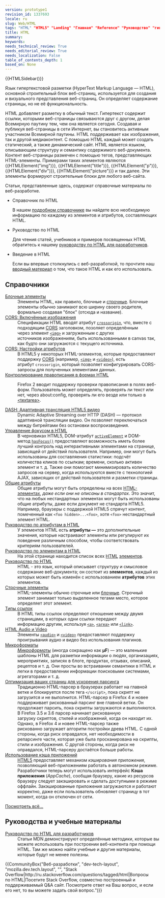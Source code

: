 ```yaml
---
version: prototype1
revision_id: 1337693
locale: ru
slug: Web/HTML
tags: "HTML" "HTML5" "Landing" "Главная" "Reference" "Руководство" "гипертекст"
title: HTML
summary: 
keywords: 
needs_technical_review: True
needs_editorial_review: True
needs_localization: False
table_of_contents_depth: 1
based_on: None
---
```

<div>{{HTMLSidebar()}}</div>

<p><span class="seoSummary">Язык гипертекстовой разметки (HyperText Markup Language — HTML), основной строительный блок веб-страниц, используется для создания и визуального представления веб-страниц. Он определяет содержание страницы, но не её функциональность.</span></p>

<p>HTML добавляет разметку в обычный текст. Гипертекст содержит ссылки, которыми веб-страницы связываются друг с другом, делая Всемирную паутину тем, чем она является сегодня. Создавая и публикуя веб-страницы в сети Интернет, вы становитесь активным участником Всемирной паутины. HTML поддерживает как&nbsp;изображения, так и другой медиаконтент. С помощью HTML каждый может создать статический, а также динамический сайт. HTML является языком, описывающим структуру и семантику содержимого веб-документа. Контент веб-страницы размечен с помощью тегов, представляющих HTML-элементы. Примерами таких элементов являются {{HTMLElement("img")}}, {{HTMLElement("title")}}, {{HTMLElement("p")}}, {{HTMLElement("div")}}, {{HTMLElement("picture")}}&nbsp;и так далее. Эти элементы формируют строительные блоки для любого веб-сайта.</p>

<p>Статьи, представленные здесь, содержат справочные материалы по веб-разработке.</p>

<section class="cleared" id="sect1">
<ul class="card-grid">
 <li><span>Справочник по HTML</span>

  <p>В нашем <a href="/ru/docs/Web/HTML/Ссылки">подробном справочнике</a> вы найдете всю необходимую информацию по каждому из элементов и атрибутов, составляющих HTML.</p>
 </li>
 <li><span>Руководство по HTML</span>
  <p>Для чтения статей, учебников и примеров посвященных HTML обратитесь к нашему <a href="/ru/docs/Web/Guide/HTML">руководству по HTML для разработчиков</a>.</p>
 </li>
 <li><span>Введение в HTML</span>
  <p>Если вы впервые столкнулись с веб-разработкой, то прочтите наш <a href="/ru/docs/Web/Guide/HTML/Introduction">вводный материал</a> о том, что такое HTML и как его использовать.</p>
 </li>
</ul>

<div class="row topicpage-table">
<div class="section">
<h2 class="Documentation" id="Справочники">Справочники</h2>

<dl>
 <dt class="landingPageList"><a href="/ru/docs/Web/HTML/Block-level_elements">Блочные элементы</a></dt>
 <dd class="landingPageList">Элементы HTML,&nbsp;как правило, блочные&nbsp;и&nbsp;<a href="/ru/docs/Web/HTML/Строчные_Элементы" title="/ru/docs/HTML/inline_elements">строчные</a>. Блочные элементы обычно&nbsp;занимают всю ширину своего родителя, формально&nbsp;создавая "блок" (отсюда и название).</dd>
 <dt class="landingPageList"><a href="/ru/docs/Web/HTML/CORS_enabled_image">CORS:&nbsp;Включённые изображения</a></dt>
 <dd class="landingPageList">Спецификации HTML вводят атрибут&nbsp;<code><a href="/ru/docs/Web/HTML/Element/img#attr-crossorigin">crossorigin</a></code>, что, вместе с подходящим&nbsp;<a class="glossaryLink" href="/ru/docs/Glossary/CORS" title="CORS небезопасен, когда страница запрашивает какие-нибудь ресурсы с каких-нибудь ресурсов без ограничений. CORS — это система, которая определяет, блокировать или выполнять эти запросы.">CORS</a> заголовком, позоляет определённым через&nbsp;элемент&nbsp;<code><a href="/ru/docs/Web/HTML/Element/img" title="The HTML Image Element (&lt;img&gt;) represents an image of the document.">&lt;img&gt;</a></code>&nbsp;и загруженным с других источников&nbsp;изображениям, быть использованными&nbsp;в canvas так, как будто они загружаются с текущего источника.</dd>
 <dt class="landingPageList"><a href="/ru/docs/Web/HTML/CORS_settings_attributes">CORS: Настройки атрибутов</a></dt>
 <dd class="landingPageList">В HTML5&nbsp;у некоторых&nbsp;HTML-элементов, которые предоставляют поддержку <a href="/ru/docs/HTTP/Access_control_CORS">CORS</a>&nbsp;(например,&nbsp;<a href="/ru/docs/Web/HTML/Element/img" title="The HTML Image Element (&lt;img&gt;) represents an image of the document."><code>&lt;img&gt;</code></a> и&nbsp;<a href="/ru/docs/Web/HTML/Element/video" title="The HTML &lt;video&gt; element is used to embed video content. It may contain several video sources, represented using the src attribute or the &lt;source&gt; element; the browser will choose the most suitable one."><code>&lt;video&gt;</code></a>), есть атрибут&nbsp;<code>crossorigin</code>, который позволяет конфигурировать CORS-запросы для полученных элементами&nbsp;данных.</dd>
 <dt class="landingPageList"><a href="/ru/docs/Web/HTML/Controlling_spell_checking_in_HTML_forms">Контролирование правописания в формах HTML</a></dt>
 <dd class="landingPageList">
 <p class="syntaxbox">Firefox 2 вводит поддержку проверки правописания в полях веб-форм. Пользователь может определять, проверять ли текст или нет,&nbsp;через about:config, проверять ли его везде или только в <a href="https://developer.mozilla.org/ru/docs/Web/HTML/Element/textarea">&lt;textarea&gt;</a>.</p>
 </dd>
 <dt class="landingPageList"><a href="/ru/docs/Web/HTML/DASH_Adaptive_Streaming_for_HTML_5_Video">DASH: Адаптивная трансляция HTML5 видео</a></dt>
 <dd class="landingPageList">Dynamic Adaptive Streaming over HTTP (DASH) — протокол адаптивной трансляции видео. Он позволяет переключаться между битрейтами без остановки воспроизведения.</dd>
 <dt class="landingPageList"><a href="/ru/docs/Web/HTML/Focus_management_in_HTML">Управление фокусом в HTML</a></dt>
 <dd class="landingPageList">В черновиках HTML5, DOM-атрибут&nbsp;<code><a href="/en/DOM/document.activeElement" title="en/DOM/document.activeElement">activeElement</a></code>&nbsp;и DOM-метод&nbsp;<code><a href="/en/DOM/document.hasFocus" title="en/DOM/document.hasFocus">hasFocus()</a></code>&nbsp;предоставляют возможность иметь более лучший контроль над интерактивными элементами на странице, зависящей&nbsp;от действий пользователя. Например, они могут быть использованы для составляения статистики: подсчёт количества&nbsp;кликов по ссылкам; времени, сколько активен элемент&nbsp;и т. д. Также они помогают минимизировать количество запросов на сервер, когда используются вместе с технологией AJAX, зависящих от действий пользователя и разметки страницы.</dd>
 <dt class="landingPageList"><a href="/ru/docs/Web/HTML/Общие_атрибуты">Общие атрибуты</a></dt>
 <dd class="landingPageList">Общие атрибуты могут быть определены на всех&nbsp;<a href="/ru/docs/Web/HTML/Element">HTML-элементах</a>, <em>даже если они не описаны в стандартах</em>.&nbsp;Это значит, что на&nbsp;любых нестандартных элементах могут быть использованы общие атрибуты, даже если документ не стандарта&nbsp;HTML5. Например, браузеры с поддержкой&nbsp;HTML5 спрячут контент, помеченный как&nbsp;<code>&lt;foo hidden&gt;...&lt;foo&gt;</code>, хотя&nbsp;<code>&lt;foo&gt;</code>&nbsp;нестандартный элемент HTML.</dd>
 <dt class="landingPageList"><a href="/ru/docs/Web/HTML/Attributes">Руководство по атрибутам в HTML</a></dt>
 <dd class="landingPageList">У элементов HTML есть <strong>атрибуты&nbsp;—</strong>&nbsp;это дополнительные значения, которые настраивают элементы или регулируют их поведение различным способом, чтобы соответствовать критериям пользователей.</dd>
 <dt class="landingPageList"><a href="/ru/docs/Web/HTML/Element">Руководство по элементам в HTML</a></dt>
 <dd class="landingPageList">На этой странице находится список всех <a class="glossaryLink" href="/ru/docs/Glossary/HTML" title="HTML (HyperText Markup Language) — это язык разметки, которые определяет структуру страницы.">HTML</a> <a class="glossaryLink" href="/ru/docs/Glossary/Element" title="Элемент — это часть страницы. В XML и HTML элемент может содержать данные или, возможно, ничего. Обычно элемент состоит из открывающегося тега, атрибутов, содержания и закрывающегося тега.">элементов</a>.</dd>
 <dt class="landingPageList"><a href="/ru/docs/Web/HTML/Ссылки">Руководство по HTML</a></dt>
 <dd class="landingPageList">HTML - это язык, который описывает структуру и смысловое содержание веб-документа; он состоит из <strong>элементов</strong>, каждый из которых может быть изменён с использованием <strong>атрибутов</strong> этих элементов.</dd>
 <dt class="landingPageList"><a href="/ru/docs/Web/HTML/Inline_elements">Строчные элементы</a></dt>
 <dd class="landingPageList">HTML-элементы обычно строчные или&nbsp;<a href="/ru/docs/Web/HTML/Block-level_elements">блочные</a>. Строчный элемент занимает только выделенное тегами место, которое определяет этот элемент.</dd>
 <dt class="landingPageList"><a href="/ru/docs/Web/HTML/Типы_ссылок">Типы ссылок</a></dt>
 <dd class="landingPageList">В HTML&nbsp;типы ссылок определяют отношение между двумя страницами, в которых одни ссылки передают информацию&nbsp;другим, используя&nbsp;<a href="/ru/docs/Web/HTML/Element/a" title="The HTML &lt;a&gt; Element (or the HTML Anchor Element) defines a hyperlink, the named target destination for a hyperlink, or both."><code>&lt;a&gt;</code></a>, <a href="/ru/docs/Web/HTML/Element/area" title="The HTML &lt;area&gt; element defines a hot-spot region on an image, and optionally associates it with a hypertext link. This element is used only within a &lt;map&gt; element."><code>&lt;area&gt;</code></a>&nbsp;или&nbsp;<a href="/ru/docs/Web/HTML/Element/link" title="The HTML Link Element (&lt;link&gt;) specifies relationships between the current document and an external resource. Possible uses for this element include defining a relational framework for navigation. This Element is most used to link to style sheets."><code>&lt;link&gt;</code></a>.</dd>
 <dt class="landingPageList"><a href="/ru/docs/Web/HTML/Поддерживаемые_медиа_форматы">HTML Audio и Video</a></dt>
 <dd class="landingPageList">Элементы&nbsp;<code><a class="new" href="/ru/docs/Web/HTML/Element/audio" title="Документация об этом ещё не написана; пожалуйста, поспособствуйте её написанию!">&lt;audio&gt;</a></code> и <a href="/ru/docs/Web/HTML/Element/video" title="Для встраивания видео контента в документ используйте элемент HTML &lt;video&gt;. Видео элемент может содержать один или несколько источников видео. Чтобы указать источник видео, необходимо использовать атрибут src или элемент &lt;source&gt;; браузер сам определит наиболее подходящий источник."><code>&lt;video&gt;</code></a>&nbsp;предоставляют поддержку проигрывания аудио и видео без использования плагинов.</dd>
 <dt class="landingPageList"><a href="/ru/docs/Web/HTML/microformats">Микроформаты</a></dt>
 <dd class="landingPageList"><span class="p-summary"><a class="external external-icon" href="http://microformats.org"><dfn>Микроформаты</dfn></a>&nbsp;(иногда сокращено как&nbsp;<strong>μF</strong>) — это маленькие шаблоны HTML для разметки информации о людях, организациях, мероприятиях, записях в блоге, продуктах, отзывах, описаний, рецептов и т. д.</span>&nbsp;Они просты во встраивании семантики в HTML и легки в предоставлении информации поисковыми системами, агрегаторами и т. д.</dd>
 <dt class="landingPageList"><a href="/ru/docs/Web/HTML/Optimizing_your_pages_for_speculative_parsing">Оптимизация ваших страниц для ускорения парсинга</a></dt>
 <dd class="landingPageList">Традиционно&nbsp;HTML-парсер в браузерах работает на главной ветке&nbsp;и блокируется после тега <code>&lt;/script&gt;</code>, пока скрипт не загрузится и не выполнится. HTML-парсер в Firefox 4 и новее поддерживает рискованный парсинг вне главной ветки. Он продолжает парсить, пока скрипты загружаются и выполняются. В Firefox 3.5 и 3.6 парсер начинает рискованную загрузку&nbsp;скриптов, стилей и изображений, когда он находит их. Однако,&nbsp;в Firefox 4 и новее HTML-парсер также рискованно&nbsp;загружает алгоритм постройки&nbsp;древа&nbsp;HTML. С одной стороны, когда риск оправдался, нет необходимости в репарсинге части, которая уже была просканирована на скрипты, стили и изображения. С другой стороны, когда риск не оправдался, HTML-парсеру достаётся больше работы.</dd>
 <dt class="landingPageList"><a href="/ru/docs/Web/HTML/Using_the_application_cache">Использование&nbsp;кэша приложений</a></dt>
 <dd class="landingPageList"><a href="/ru/docs/HTML/HTML5" title="HTML/HTML5">HTML5</a> предоставляет механизм <em>кэширования приложения</em>, позволяющий веб-приложениям работать в автономном режиме. Разработчики теперь могут использовать интерфейс <strong>Кэша приложения</strong> (<em>AppCache</em>), сообщая браузеру, какие из ресурсов браузеру следует закэшировать и сделать доступными в режиме оффлайн. Закэшированные приложения загружаются и работают корректно, даже если пользователь обновляет страницу в тот момент, когда он отключен от сети.</dd>
</dl>

<p><span class="alllinks"><a href="/ru/docs/tag/HTML" title="Статьи отмеченные: HTML">Посмотреть всё…</a></span></p>
</div>

<div class="section">
<h2 class="Tools" id="Tools" name="Tools">Руководства и учебные материалы</h2>

<dl>
 <dt><a href="/ru/docs/Web/Guide/HTML">Руководство по HTML для разработчиков</a></dt>
 <dd>Статьи MDN демонстрируют определённые методики, которые вы можете использовать при построении веб-контента при помощи HTML. Там же можно найти учебные и другие материалы, которые будут не менее полезны.</dd>
</dl>
</div>
</div>

<p>{{CommunityBox("Веб-разработки", "dev-tech-layout", "mozilla.dev.tech.layout", "", "Stack Overflow|http://ru.stackoverflow.com/questions/tagged/html|Вопросы по&nbsp;HTML|Посетите Stack Overflow, совместно построенный и поддерживаемый&nbsp;Q&amp;A сайт. Посмотрите ответ на Ваш вопрос, и если его нет, то вы можете задать свой вопрос.")}}</p>
</section>

<div id="obhcommdiv" style="display: none;">inactive</div>

<div id="obhcommdiv" style="display: none;">&nbsp;</div>

<div id="obhcommdiv" style="display: none;">&nbsp;</div>

<div id="obhcommdiv" style="display: none;">&nbsp;</div>

